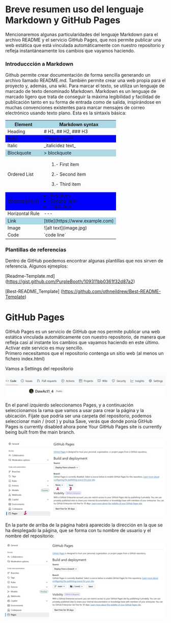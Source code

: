 # Breve resumen uso del lenguaje Markdown y GitHub Pages
Mencionaremos algunas particularidades del lenguaje Markdown para el archivo README y el servicio GitHub Pages, que nos permite publicar una web estática que está vinculada automáticamente con nuestro repositorio y refleja instantáneamente los cambios que vayamos haciendo. 

### Introduccción a Markdown
Github permite crear documentación de forma sencilla generando un archivo llamado 
README.md. También permite crear una web propia para el proyecto y, además, una wiki. Para 
marcar el texto, se utiliza un lenguaje de marcado de texto denominado Markdown. 
Markdown es un lenguaje de marcado ligero que trata de conseguir la máxima legibilidad y 
facilidad de publicación tanto en su forma de entrada como de salida, inspirándose en muchas 
convenciones existentes para marcar mensajes de correo electrónico usando texto plano. 
Esta es la sintaxis básica:

<table>
<tr style="background-color:#ADD8E6;">
    <th>Element</th>
    <th>Markdown syntax</th>
</tr>
  <tr>
    <td>Heading</td>
    <td># H1,  ## H2,  ### H3</td>
  </tr>
  <tr style="background-color:#0000FF;">
    <td>Bold</td>
    <td>**bold text**</td>
  </tr>
  <tr>
    <td>Italic</td>
    <td>_italicidez text_</td>
  </tr>
  <tr style="background-color:#ADD8E6;">
    <td>Blockquote</td>
    <td> > blockquote</td>
  </tr>
  <tr>
    <td>Ordered List</td>
    <td>
    <lu>
      <ol>1.- First item</ol>
      <ol>2.- Second item</ol>
      <ol>3.- Third item</ol>
    </lu>
    </td>
  </tr>
  <tr style="background-color:#0000FF;">
    <td>Unordered List</td>
    <td>
    <lu>
       <li> First item</li>
       <li> Second item</li>
       <li> Third item</li>
    </lu>
    </td>
  </tr>
  <tr>
    <td>Horizontal Rule</td>
    <td>---</td>
  </tr>
  <tr style="background-color:#ADD8E6;">
    <td>Link</td>
    <td>[title](https://www.example.com)</td>
  </tr>
  <tr>
    <td>Image</td>
    <td>![alt text](image.jpg)</td>
  </tr>
  <tr style="background-color:##0000FF;">
    <td>Code</td>
    <td>`code line`</td>
  </tr>
</table>

### Plantillas de referencias 
 Dentro de GitHub poedemos encontrar algunas plantillas que nos sirven de referencia.
 Algunos ejmeplos:

 [Readme-Template.md] (https://gist.github.com/PurpleBooth/109311bb0361f32d87a2)

 [Best-README_Template] (https://github.com/othneildrew/Best-README-Template)

# GitHub Pages
GitHub Pages es un servicio de GitHub que nos permite publicar una web estática vinculada 
automáticamente con nuestro repositorio, de manera que refleja casi al instante los cambios 
que vayamos haciendo en este último. Activar este servicio es muy sencillo.  
Primero necesitamos que el repositorio contenga un sitio web (al menos un fichero 
index.html) 

Vamos a Settings del repositorio

![Settings](./imageSettings.jpg)

En el panel izquierdo seleccionamos Pages, y a continuación seleccionamos la rama que vamos 
a usar para crear la página y la ubicación. Fíjate que podría ser una carpeta del repositorio, podemos seleccionar main / (root ) y pulsa Save, verás que donde ponía GitHub Pages is currently disabled ahora pone Your GitHub Pages site is currently being built from the 
main branch.

![Settings](./imageSettings2.jpg)

En la parte de arriba de la página habrá aparecido la dirección en la que se ha desplegado la página, que se forma con tu nombre de usuario y el nombre del repositorio: 

![Settings](./imageSettings3.jpg)
